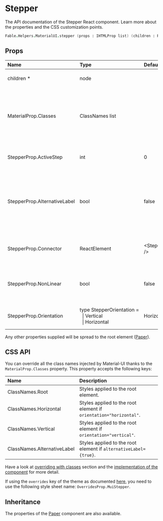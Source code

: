 # Stepper

<p class="description">The API documentation of the Stepper React component. Learn more about the properties and the CSS customization points.</p>

```fsharp
Fable.Helpers.MaterialUI.stepper (props : IHTMLProp list) (children : ReactElement list) : ReactElement
```



## Props

| Name | Type | Default | Description |
|:-----|:-----|:--------|:------------|
| <span class="prop-name required">children *</span> | <span class="prop-type">node</span> |   | Two or more `<Step />` components. |
| <span class="prop-name">MaterialProp.Classes</span> | <span class="prop-type">ClassNames list</span> |   | Override or extend the styles applied to the component.  See CSS API below for more details.  |
| <span class="prop-name">StepperProp.ActiveStep</span> | <span class="prop-type">int</span> | <span class="prop-default">0</span> | Set the active step (zero based index). |
| <span class="prop-name">StepperProp.AlternativeLabel</span> | <span class="prop-type">bool</span> | <span class="prop-default">false</span> | If set to "true" and orientation is horizontal, then the step label will be positioned under the icon. |
| <span class="prop-name">StepperProp.Connector</span> | <span class="prop-type">ReactElement</span> | <span class="prop-default">&lt;StepConnector /></span> | A component to be placed between each step. |
| <span class="prop-name">StepperProp.NonLinear</span> | <span class="prop-type">bool</span> | <span class="prop-default">false</span> | If set the `Stepper` will not assist in controlling steps for linear flow. |
| <span class="prop-name">StepperProp.Orientation</span> | <span class="prop-type">type&nbsp;StepperOrientation&nbsp;=<br>&nbsp;&nbsp;&#124;&nbsp;Vertical<br>&nbsp;&nbsp;&#124;&nbsp;Horizontal<br></span> | <span class="prop-default">Horizontal</span> | The stepper orientation (layout flow direction). |

Any other properties supplied will be spread to the root element ([Paper](#/api/paper)).

## CSS API

You can override all the class names injected by Material-UI thanks to the `MaterialProp.Classes` property.
This property accepts the following keys:


| Name | Description |
|:-----|:------------|
| <span class="prop-name">ClassNames.Root</span> | Styles applied to the root element.
| <span class="prop-name">ClassNames.Horizontal</span> | Styles applied to the root element if `orientation="horizontal"`.
| <span class="prop-name">ClassNames.Vertical</span> | Styles applied to the root element if `orientation="vertical"`.
| <span class="prop-name">ClassNames.AlternativeLabel</span> | Styles applied to the root element if `alternativeLabel={true}`.

Have a look at [overriding with classes](#/customization/overrides) section
and the [implementation of the component](https://github.com/mui-org/material-ui/tree/master/packages/material-ui/src/Stepper/Stepper.js)
for more detail.

If using the `overrides` key of the theme as documented
[here](#/customization/themes),
you need to use the following style sheet name: `OverridesProp.MuiStepper`.

## Inheritance

The properties of the [Paper](#/api/paper) component are also available.
<!-- You can take advantage of this behavior to [target nested components](/guides/api/#spread). -->

<!--## Demos-->

<!--- [Steppers](/demos/steppers/)-->


